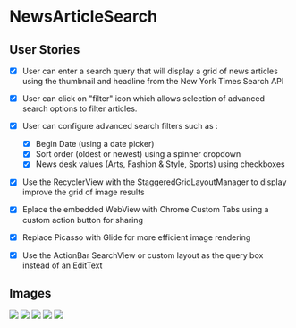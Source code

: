 # NewsArticleSearch

## User Stories



* [x] User can enter a search query that will display a grid of news articles using the thumbnail and headline from the New York Times Search API
* [x] User can click on "filter" icon which allows selection of advanced search options to filter articles.
* [x] User can configure advanced search filters such as :
    * [x] Begin Date (using a date picker)
    * [x] Sort order (oldest or newest) using a spinner dropdown
    * [x] News desk values (Arts, Fashion & Style, Sports) using checkboxes
* [x] Use the RecyclerView with the StaggeredGridLayoutManager to display improve the grid of image results
* [x] Eplace the embedded WebView with Chrome Custom Tabs using a custom action button for sharing
* [x] Replace Picasso with Glide for more efficient image rendering
* [x] Use the ActionBar SearchView or custom layout as the query box instead of an EditText


## Images


<img src="https://i.imgur.com/rC6V39s.png"/> <img src="https://imgur.com/BK5fTGr.png"/>
<img src="https://imgur.com/gj0mPo3.png"/> <img src="https://imgur.com/FK7GrBN.png"/>
<img src="https://imgur.com/n6s65v3.png"/>
